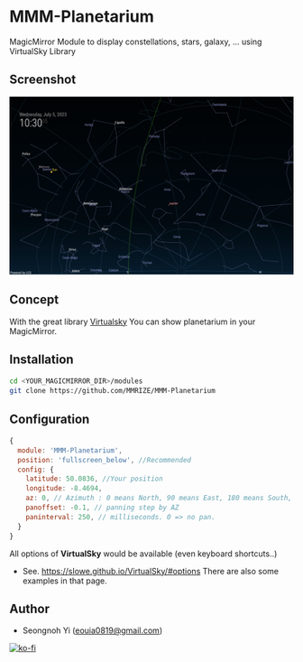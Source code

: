 # MMM-Planetarium
MagicMirror Module to display constellations, stars, galaxy, ... using VirtualSky Library

## Screenshot
![screenshot](https://raw.githubusercontent.com/MMRIZE/public_ext_storage/main/MMM-Planetarium/mmm_planetarium.png)

## Concept
With the great library [Virtualsky](https://github.com/slowe/VirtualSky) You can show planetarium in your MagicMirror.

## Installation
```sh
cd <YOUR_MAGICMIRROR_DIR>/modules
git clone https://github.com/MMRIZE/MMM-Planetarium
```

## Configuration
```js
{
  module: 'MMM-Planetarium',
  position: 'fullscreen_below', //Recommended
  config: {
    latitude: 50.0836, //Your position
    longitude: -8.4694,
    az: 0, // Azimuth : 0 means North, 90 means East, 180 means South, ...
    panoffset: -0.1, // panning step by AZ
    paninterval: 250, // milliseconds. 0 => no pan.
  }
}
```
All options of **VirtualSky** would be available (even keyboard shortcuts..)
- See. https://slowe.github.io/VirtualSky/#options There are also some examples in that page.

## Author
- Seongnoh Yi (eouia0819@gmail.com)

[![ko-fi](https://ko-fi.com/img/githubbutton_sm.svg)](https://ko-fi.com/Y8Y56IFLK)